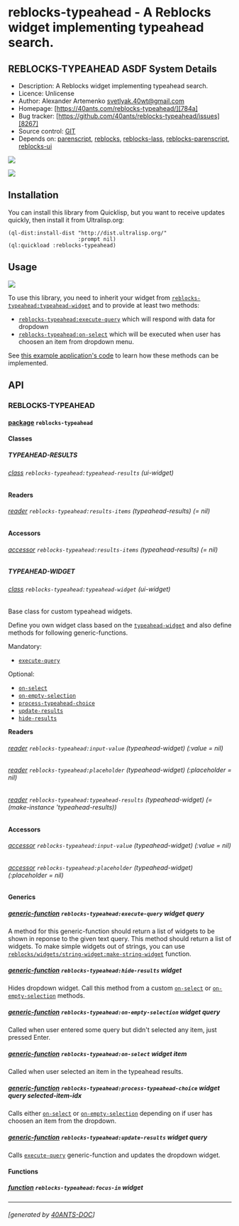 <a id="x-28REBLOCKS-TYPEAHEAD-DOCS-2FINDEX-3A-40README-2040ANTS-DOC-2FLOCATIVES-3ASECTION-29"></a>

# reblocks-typeahead - A Reblocks widget implementing typeahead search.

<a id="reblocks-typeahead-asdf-system-details"></a>

## REBLOCKS-TYPEAHEAD ASDF System Details

* Description: A Reblocks widget implementing typeahead search.
* Licence: Unlicense
* Author: Alexander Artemenko <svetlyak.40wt@gmail.com>
* Homepage: [https://40ants.com/reblocks-typeahead/][784a]
* Bug tracker: [https://github.com/40ants/reblocks-typeahead/issues][8267]
* Source control: [GIT][91a7]
* Depends on: [parenscript][7921], [reblocks][184b], [reblocks-lass][28e0], [reblocks-parenscript][c07c], [reblocks-ui][4376]

[![](https://github-actions.40ants.com/40ants/reblocks-typeahead/matrix.svg?only=ci.run-tests)][f8ea]

![](http://quickdocs.org/badge/reblocks-typeahead.svg)

<a id="x-28REBLOCKS-TYPEAHEAD-DOCS-2FINDEX-3A-3A-40INSTALLATION-2040ANTS-DOC-2FLOCATIVES-3ASECTION-29"></a>

## Installation

You can install this library from Quicklisp, but you want to receive updates quickly, then install it from Ultralisp.org:

```
(ql-dist:install-dist "http://dist.ultralisp.org/"
                      :prompt nil)
(ql:quickload :reblocks-typeahead)
```
<a id="x-28REBLOCKS-TYPEAHEAD-DOCS-2FINDEX-3A-3A-40USAGE-2040ANTS-DOC-2FLOCATIVES-3ASECTION-29"></a>

## Usage

![](https://storage.yandexcloud.net/40ants-blog-images/reblocks-typeahead-example.gif)

To use this library, you need to inherit your widget from [`reblocks-typeahead:typeahead-widget`][9e7b]
and to provide at least two methods:

* [`reblocks-typeahead:execute-query`][c957] which will respond with data for dropdown
* [`reblocks-typeahead:on-select`][0a41] which will be executed when user has choosen an item from dropdown menu.

See [this example application's code][3c58]
to learn how these methods can be implemented.

<a id="x-28REBLOCKS-TYPEAHEAD-DOCS-2FINDEX-3A-3A-40API-2040ANTS-DOC-2FLOCATIVES-3ASECTION-29"></a>

## API

<a id="x-28REBLOCKS-TYPEAHEAD-DOCS-2FINDEX-3A-3A-40REBLOCKS-TYPEAHEAD-3FPACKAGE-2040ANTS-DOC-2FLOCATIVES-3ASECTION-29"></a>

### REBLOCKS-TYPEAHEAD

<a id="x-28-23A-28-2818-29-20BASE-CHAR-20-2E-20-22REBLOCKS-TYPEAHEAD-22-29-20PACKAGE-29"></a>

#### [package](e97e) `reblocks-typeahead`

<a id="x-28REBLOCKS-TYPEAHEAD-DOCS-2FINDEX-3A-3A-7C-40REBLOCKS-TYPEAHEAD-3FClasses-SECTION-7C-2040ANTS-DOC-2FLOCATIVES-3ASECTION-29"></a>

#### Classes

<a id="x-28REBLOCKS-TYPEAHEAD-DOCS-2FINDEX-3A-3A-40REBLOCKS-TYPEAHEAD-24TYPEAHEAD-RESULTS-3FCLASS-2040ANTS-DOC-2FLOCATIVES-3ASECTION-29"></a>

##### TYPEAHEAD-RESULTS

<a id="x-28REBLOCKS-TYPEAHEAD-3ATYPEAHEAD-RESULTS-20CLASS-29"></a>

###### [class](f0f1) `reblocks-typeahead:typeahead-results` (ui-widget)

**Readers**

<a id="x-28REBLOCKS-TYPEAHEAD-3ARESULTS-ITEMS-20-2840ANTS-DOC-2FLOCATIVES-3AREADER-20REBLOCKS-TYPEAHEAD-3ATYPEAHEAD-RESULTS-29-29"></a>

###### [reader](d505) `reblocks-typeahead:results-items` (typeahead-results) (= nil)

**Accessors**

<a id="x-28REBLOCKS-TYPEAHEAD-3ARESULTS-ITEMS-20-2840ANTS-DOC-2FLOCATIVES-3AACCESSOR-20REBLOCKS-TYPEAHEAD-3ATYPEAHEAD-RESULTS-29-29"></a>

###### [accessor](d505) `reblocks-typeahead:results-items` (typeahead-results) (= nil)

<a id="x-28REBLOCKS-TYPEAHEAD-DOCS-2FINDEX-3A-3A-40REBLOCKS-TYPEAHEAD-24TYPEAHEAD-WIDGET-3FCLASS-2040ANTS-DOC-2FLOCATIVES-3ASECTION-29"></a>

##### TYPEAHEAD-WIDGET

<a id="x-28REBLOCKS-TYPEAHEAD-3ATYPEAHEAD-WIDGET-20CLASS-29"></a>

###### [class](d3cb) `reblocks-typeahead:typeahead-widget` (ui-widget)

Base class for custom typeahead widgets.

Define you own widget class based on the [`typeahead-widget`][9e7b]
and also define methods for following generic-functions.

Mandatory:

* [`execute-query`][c957]

Optional:

* [`on-select`][0a41]
* [`on-empty-selection`][d21f]
* [`process-typeahead-choice`][12c7]
* [`update-results`][607c]
* [`hide-results`][7fcf]

**Readers**

<a id="x-28REBLOCKS-TYPEAHEAD-3AINPUT-VALUE-20-2840ANTS-DOC-2FLOCATIVES-3AREADER-20REBLOCKS-TYPEAHEAD-3ATYPEAHEAD-WIDGET-29-29"></a>

###### [reader](2b98) `reblocks-typeahead:input-value` (typeahead-widget) (:value = nil)

<a id="x-28REBLOCKS-TYPEAHEAD-3APLACEHOLDER-20-2840ANTS-DOC-2FLOCATIVES-3AREADER-20REBLOCKS-TYPEAHEAD-3ATYPEAHEAD-WIDGET-29-29"></a>

###### [reader](a3b1) `reblocks-typeahead:placeholder` (typeahead-widget) (:placeholder = nil)

<a id="x-28REBLOCKS-TYPEAHEAD-3ATYPEAHEAD-RESULTS-20-2840ANTS-DOC-2FLOCATIVES-3AREADER-20REBLOCKS-TYPEAHEAD-3ATYPEAHEAD-WIDGET-29-29"></a>

###### [reader](7800) `reblocks-typeahead:typeahead-results` (typeahead-widget) (= (make-instance 'typeahead-results))

**Accessors**

<a id="x-28REBLOCKS-TYPEAHEAD-3AINPUT-VALUE-20-2840ANTS-DOC-2FLOCATIVES-3AACCESSOR-20REBLOCKS-TYPEAHEAD-3ATYPEAHEAD-WIDGET-29-29"></a>

###### [accessor](2b98) `reblocks-typeahead:input-value` (typeahead-widget) (:value = nil)

<a id="x-28REBLOCKS-TYPEAHEAD-3APLACEHOLDER-20-2840ANTS-DOC-2FLOCATIVES-3AACCESSOR-20REBLOCKS-TYPEAHEAD-3ATYPEAHEAD-WIDGET-29-29"></a>

###### [accessor](a3b1) `reblocks-typeahead:placeholder` (typeahead-widget) (:placeholder = nil)

<a id="x-28REBLOCKS-TYPEAHEAD-DOCS-2FINDEX-3A-3A-7C-40REBLOCKS-TYPEAHEAD-3FGenerics-SECTION-7C-2040ANTS-DOC-2FLOCATIVES-3ASECTION-29"></a>

#### Generics

<a id="x-28REBLOCKS-TYPEAHEAD-3AEXECUTE-QUERY-20GENERIC-FUNCTION-29"></a>

##### [generic-function](04bc) `reblocks-typeahead:execute-query` widget query

A method for this generic-function should return a list of widgets to be shown in reponse to the given text query.
This method should return a list of widgets.
To make simple widgets out of strings, you can use
[`reblocks/widgets/string-widget:make-string-widget`][e603] function.

<a id="x-28REBLOCKS-TYPEAHEAD-3AHIDE-RESULTS-20GENERIC-FUNCTION-29"></a>

##### [generic-function](c968) `reblocks-typeahead:hide-results` widget

Hides dropdown widget. Call this method from a custom [`on-select`][0a41] or [`on-empty-selection`][d21f] methods.

<a id="x-28REBLOCKS-TYPEAHEAD-3AON-EMPTY-SELECTION-20GENERIC-FUNCTION-29"></a>

##### [generic-function](80ad) `reblocks-typeahead:on-empty-selection` widget query

Called when user entered some query but didn't selected any item, just pressed Enter.

<a id="x-28REBLOCKS-TYPEAHEAD-3AON-SELECT-20GENERIC-FUNCTION-29"></a>

##### [generic-function](e9ab) `reblocks-typeahead:on-select` widget item

Called when user selected an item in the typeahead results.

<a id="x-28REBLOCKS-TYPEAHEAD-3APROCESS-TYPEAHEAD-CHOICE-20GENERIC-FUNCTION-29"></a>

##### [generic-function](e1d6) `reblocks-typeahead:process-typeahead-choice` widget query selected-item-idx

Calls either [`on-select`][0a41] or [`on-empty-selection`][d21f] depending on if user has choosen an item from the dropdown.

<a id="x-28REBLOCKS-TYPEAHEAD-3AUPDATE-RESULTS-20GENERIC-FUNCTION-29"></a>

##### [generic-function](fc72) `reblocks-typeahead:update-results` widget query

Calls [`execute-query`][c957] generic-function and updates the dropdown widget.

<a id="x-28REBLOCKS-TYPEAHEAD-DOCS-2FINDEX-3A-3A-7C-40REBLOCKS-TYPEAHEAD-3FFunctions-SECTION-7C-2040ANTS-DOC-2FLOCATIVES-3ASECTION-29"></a>

#### Functions

<a id="x-28REBLOCKS-TYPEAHEAD-3AFOCUS-IN-20FUNCTION-29"></a>

##### [function](566a) `reblocks-typeahead:focus-in` widget


[784a]: https://40ants.com/reblocks-typeahead/
[c957]: https://40ants.com/reblocks-typeahead/#x-28REBLOCKS-TYPEAHEAD-3AEXECUTE-QUERY-20GENERIC-FUNCTION-29
[7fcf]: https://40ants.com/reblocks-typeahead/#x-28REBLOCKS-TYPEAHEAD-3AHIDE-RESULTS-20GENERIC-FUNCTION-29
[d21f]: https://40ants.com/reblocks-typeahead/#x-28REBLOCKS-TYPEAHEAD-3AON-EMPTY-SELECTION-20GENERIC-FUNCTION-29
[0a41]: https://40ants.com/reblocks-typeahead/#x-28REBLOCKS-TYPEAHEAD-3AON-SELECT-20GENERIC-FUNCTION-29
[12c7]: https://40ants.com/reblocks-typeahead/#x-28REBLOCKS-TYPEAHEAD-3APROCESS-TYPEAHEAD-CHOICE-20GENERIC-FUNCTION-29
[9e7b]: https://40ants.com/reblocks-typeahead/#x-28REBLOCKS-TYPEAHEAD-3ATYPEAHEAD-WIDGET-20CLASS-29
[607c]: https://40ants.com/reblocks-typeahead/#x-28REBLOCKS-TYPEAHEAD-3AUPDATE-RESULTS-20GENERIC-FUNCTION-29
[e603]: https://40ants.com/reblocks/api/#x-28REBLOCKS-2FWIDGETS-2FSTRING-WIDGET-3AMAKE-STRING-WIDGET-20FUNCTION-29
[91a7]: https://github.com/40ants/reblocks-typeahead
[f8ea]: https://github.com/40ants/reblocks-typeahead/actions
[e97e]: https://github.com/40ants/reblocks-typeahead/blob/862510c42b6f62eca39d21b4d3c828b4efbd0d36/src/core.lisp#L1
[c968]: https://github.com/40ants/reblocks-typeahead/blob/862510c42b6f62eca39d21b4d3c828b4efbd0d36/src/core.lisp#L104
[04bc]: https://github.com/40ants/reblocks-typeahead/blob/862510c42b6f62eca39d21b4d3c828b4efbd0d36/src/core.lisp#L115
[566a]: https://github.com/40ants/reblocks-typeahead/blob/862510c42b6f62eca39d21b4d3c828b4efbd0d36/src/core.lisp#L163
[f0f1]: https://github.com/40ants/reblocks-typeahead/blob/862510c42b6f62eca39d21b4d3c828b4efbd0d36/src/core.lisp#L29
[d505]: https://github.com/40ants/reblocks-typeahead/blob/862510c42b6f62eca39d21b4d3c828b4efbd0d36/src/core.lisp#L30
[d3cb]: https://github.com/40ants/reblocks-typeahead/blob/862510c42b6f62eca39d21b4d3c828b4efbd0d36/src/core.lisp#L34
[7800]: https://github.com/40ants/reblocks-typeahead/blob/862510c42b6f62eca39d21b4d3c828b4efbd0d36/src/core.lisp#L35
[a3b1]: https://github.com/40ants/reblocks-typeahead/blob/862510c42b6f62eca39d21b4d3c828b4efbd0d36/src/core.lisp#L37
[2b98]: https://github.com/40ants/reblocks-typeahead/blob/862510c42b6f62eca39d21b4d3c828b4efbd0d36/src/core.lisp#L40
[e9ab]: https://github.com/40ants/reblocks-typeahead/blob/862510c42b6f62eca39d21b4d3c828b4efbd0d36/src/core.lisp#L61
[80ad]: https://github.com/40ants/reblocks-typeahead/blob/862510c42b6f62eca39d21b4d3c828b4efbd0d36/src/core.lisp#L70
[e1d6]: https://github.com/40ants/reblocks-typeahead/blob/862510c42b6f62eca39d21b4d3c828b4efbd0d36/src/core.lisp#L78
[fc72]: https://github.com/40ants/reblocks-typeahead/blob/862510c42b6f62eca39d21b4d3c828b4efbd0d36/src/core.lisp#L93
[8267]: https://github.com/40ants/reblocks-typeahead/issues
[3c58]: https://github.com/40ants/reblocks-typeahead/tree/master/example
[7921]: https://quickdocs.org/parenscript
[184b]: https://quickdocs.org/reblocks
[28e0]: https://quickdocs.org/reblocks-lass
[c07c]: https://quickdocs.org/reblocks-parenscript
[4376]: https://quickdocs.org/reblocks-ui

* * *
###### [generated by [40ANTS-DOC](https://40ants.com/doc/)]
